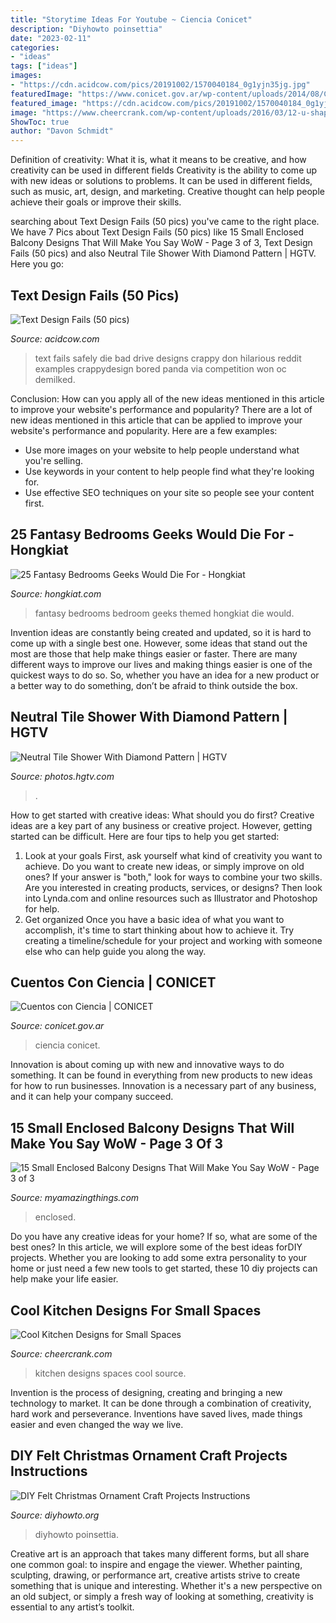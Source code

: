 ```yaml
---
title: "Storytime Ideas For Youtube ~ Ciencia Conicet"
description: "Diyhowto poinsettia"
date: "2023-02-11"
categories:
- "ideas"
tags: ["ideas"]
images:
- "https://cdn.acidcow.com/pics/20191002/1570040184_0g1yjn35jg.jpg"
featuredImage: "https://www.conicet.gov.ar/wp-content/uploads/2014/08/Cuentos-con-ciencia-023.png"
featured_image: "https://cdn.acidcow.com/pics/20191002/1570040184_0g1yjn35jg.jpg"
image: "https://www.cheercrank.com/wp-content/uploads/2016/03/12-u-shaped-kitchen.jpg"
ShowToc: true
author: "Davon Schmidt"
---
```



Definition of creativity: What it is, what it means to be creative, and how creativity can be used in different fields
Creativity is the ability to come up with new ideas or solutions to problems. It can be used in different fields, such as music, art, design, and marketing. Creative thought can help people achieve their goals or improve their skills.

	

		
searching about Text Design Fails (50 pics) you've came to the right place. We have 7 Pics about Text Design Fails (50 pics) like 15 Small Enclosed Balcony Designs That Will Make You Say WoW - Page 3 of 3, Text Design Fails (50 pics) and also Neutral Tile Shower With Diamond Pattern | HGTV. Here you go:
		
    
## Text Design Fails (50 Pics)

<img loading=lazy src="https://cdn.acidcow.com/pics/20191002/1570040184_0g1yjn35jg.jpg" onerror="this.onerror=null;this.src='https://tse3.mm.bing.net/th?id=OIP.VFoIQrU8rs5utYxS2CJfFAHaJ3&amp;pid=15.1';" alt="Text Design Fails (50 pics)">

_Source: acidcow.com_

>text fails safely die bad drive designs crappy don hilarious reddit examples crappydesign bored panda via competition won oc demilked. 

	

Conclusion: How can you apply all of the new ideas mentioned in this article to improve your website's performance and popularity?
There are a lot of new ideas mentioned in this article that can be applied to improve your website's performance and popularity. Here are a few examples: 
- Use more images on your website to help people understand what you're selling. 
- Use keywords in your content to help people find what they're looking for. 
- Use effective SEO techniques on your site so people see your content first.

    
## 25 Fantasy Bedrooms Geeks Would Die For - Hongkiat

<img loading=lazy src="https://assets.hongkiat.com/uploads/fantasy-bedrooms-for-geeks/airplane-cockpit-themed-bedroom.jpg" onerror="this.onerror=null;this.src='https://tse4.mm.bing.net/th?id=OIP.u9sclPO-YToZi6UK3m-1MAHaE6&amp;pid=15.1';" alt="25 Fantasy Bedrooms Geeks Would Die For - Hongkiat">

_Source: hongkiat.com_

>fantasy bedrooms bedroom geeks themed hongkiat die would. 

	

Invention ideas are constantly being created and updated, so it is hard to come up with a single best one. However, some ideas that stand out the most are those that help make things easier or faster. There are many different ways to improve our lives and making things easier is one of the quickest ways to do so. So, whether you have an idea for a new product or a better way to do something, don’t be afraid to think outside the box.

    
## Neutral Tile Shower With Diamond Pattern | HGTV

<img loading=lazy src="https://hgtvhome.sndimg.com/content/dam/images/hgtv/fullset/2015/3/3/0/Leslie-Hildebrand_Exotic-Master-Ensuite_5.jpg.rend.hgtvcom.616.924.suffix/1425407812761.jpeg" onerror="this.onerror=null;this.src='https://tse1.mm.bing.net/th?id=OIP.C8U_SzFXB08EpLH_oa9b_QDMEy&amp;pid=15.1';" alt="Neutral Tile Shower With Diamond Pattern | HGTV">

_Source: photos.hgtv.com_

>. 

	

How to get started with creative ideas: What should you do first?
Creative ideas are a key part of any business or creative project. However, getting started can be difficult. Here are four tips to help you get started:
1. Look at your goals 
First, ask yourself what kind of creativity you want to achieve. Do you want to create new ideas, or simply improve on old ones? If your answer is "both," look for ways to combine your two skills. Are you interested in creating products, services, or designs? Then look into Lynda.com and online resources such as Illustrator and Photoshop for help.
2. Get organized 
Once you have a basic idea of what you want to accomplish, it's time to start thinking about how to achieve it. Try creating a timeline/schedule for your project and working with someone else who can help guide you along the way.

    
## Cuentos Con Ciencia | CONICET

<img loading=lazy src="https://www.conicet.gov.ar/wp-content/uploads/2014/08/Cuentos-con-ciencia-023.png" onerror="this.onerror=null;this.src='https://tse1.mm.bing.net/th?id=OIP.p_zq_eEYttNUJUOYMzY1-gHaLW&amp;pid=15.1';" alt="Cuentos con Ciencia | CONICET">

_Source: conicet.gov.ar_

>ciencia conicet. 

	

Innovation is about coming up with new and innovative ways to do something. It can be found in everything from new products to new ideas for how to run businesses. Innovation is a necessary part of any business, and it can help your company succeed.

    
## 15 Small Enclosed Balcony Designs That Will Make You Say WoW - Page 3 Of 3

<img loading=lazy src="https://myamazingthings.com/wp-content/uploads/2017/01/balcony10.jpg" onerror="this.onerror=null;this.src='https://tse2.mm.bing.net/th?id=OIP.6h0qXNUI6PHo3vEzn9WqggHaKf&amp;pid=15.1';" alt="15 Small Enclosed Balcony Designs That Will Make You Say WoW - Page 3 of 3">

_Source: myamazingthings.com_

>enclosed. 

	

Do you have any creative ideas for your home? If so, what are some of the best ones? In this article, we will explore some of the best ideas forDIY projects. Whether you are looking to add some extra personality to your home or just need a few new tools to get started, these 10 diy projects can help make your life easier.

    
## Cool Kitchen Designs For Small Spaces

<img loading=lazy src="https://www.cheercrank.com/wp-content/uploads/2016/03/12-u-shaped-kitchen.jpg" onerror="this.onerror=null;this.src='https://tse3.mm.bing.net/th?id=OIP.SZHoD1sxvDYgHenf7VUO3QHaJ4&amp;pid=15.1';" alt="Cool Kitchen Designs for Small Spaces">

_Source: cheercrank.com_

>kitchen designs spaces cool source. 

	

Invention is the process of designing, creating and bringing a new technology to market. It can be done through a combination of creativity, hard work and perseverance. Inventions have saved lives, made things easier and even changed the way we live.

    
## DIY Felt Christmas Ornament Craft Projects Instructions

<img loading=lazy src="https://www.diyhowto.org/wp-content/uploads/DIYHowto-DIY-Felt-Christmas-Ornament-Craft-Projects-Instructions-20.jpg" onerror="this.onerror=null;this.src='https://tse2.mm.bing.net/th?id=OIP.JdSjzkkuskSg7ck6n6izRQHaRJ&amp;pid=15.1';" alt="DIY Felt Christmas Ornament Craft Projects Instructions">

_Source: diyhowto.org_

>diyhowto poinsettia. 

	

Creative art is an approach that takes many different forms, but all share one common goal: to inspire and engage the viewer. Whether painting, sculpting, drawing, or performance art, creative artists strive to create something that is unique and interesting. Whether it's a new perspective on an old subject, or simply a fresh way of looking at something, creativity is essential to any artist’s toolkit.

